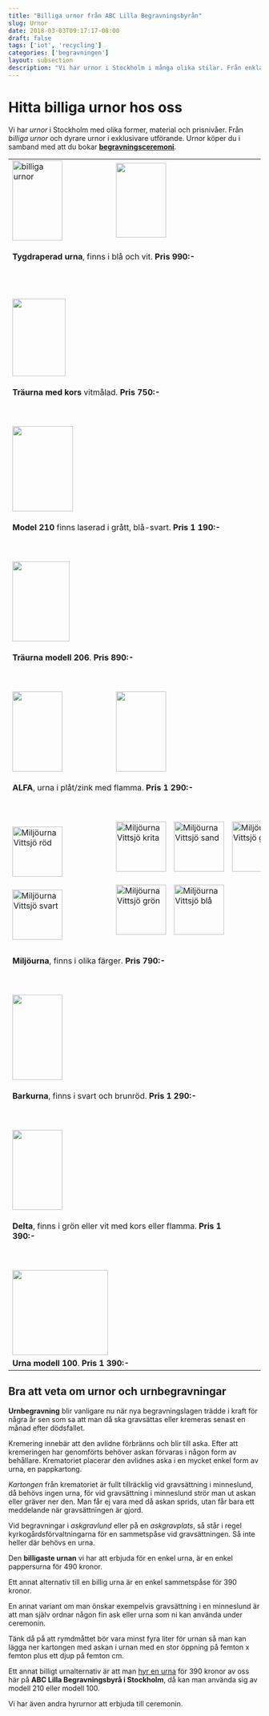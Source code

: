 ```yaml
---
title: "Billiga urnor från ABC Lilla Begravningsbyrån"
slug: Urnor
date: 2018-03-03T09:17:17-08:00
draft: false
tags: ['iot', 'recycling']
categories: ['begravningen']
layout: subsection
description: "Vi har urnor i Stockholm i många olika stilar. Från enkla & billiga urnor till exklusiva urnor i fina material. Se våra urnor här!"
---
```



# Hitta billiga urnor hos oss


Vi har *urnor* i Stockholm med olika former, material och prisnivåer. Från *billiga urnor* och dyrare urnor i exklusivare utförande. Urnor köper du i samband med att du bokar **[begravningsceremoni][1]**.

<table class="table">
<tbody>
<tr>
<td style="width: 200px;"><img style="vertical-align: middle;" src="images/bilder/billigaurnor.png" alt="billiga urnor" width="100" height="160" border="0" /></td>
<td style="width: 200px;"><img style="vertical-align: middle;" src="images/bilder/dsc01869_fri.png" alt="" width="100" height="149" border="0" /></td>
</tr>
<tr>
<td style="width: 200px;" colspan="3">
<p><strong>Tygdraperad urna</strong>, finns i blå och vit. <strong>Pris 990:- </strong></p>
</td>
</tr>
<tr>
<td style="width: 200px;"> </td>
<td style="width: 200px;"> </td>
<td style="width: 200px;"> </td>
</tr>
<tr>
<td style="width: 200px;" colspan="3"> </td>
</tr>
<tr>
<td style="width: 200px;"><img style="float: left;" src="images/bilder/urna_vit_webb.jpg" alt="" width="106" height="155" border="0" /></td>
<td style="width: 200px;"> </td>
</tr>
<tr>
<td style="width: 200px;" colspan="3">
<p><strong>Träurna med kors</strong>  vitmålad. <strong>Pris 750:-</strong></p>
<p><strong> <br /></strong></p>
</td>
</tr>
<tr>
<td><img style="float: left;" src="images/bilder/dsc02010_fri.png" alt="" width="121" height="170" border="0" /></td>
<td> </td>
</tr>
<tr>
<td colspan="3">
<p><strong>Model 210</strong> finns laserad i  grått, blå-svart. <strong>Pris 1 190:-</strong></p>
<p><strong> </strong></p>
</td>
</tr>
<tr>
<td><img style="float: left;" src="images/bilder/dsc02005_fri.png" alt="" width="114" height="160" border="0" /></td>
<td> </td>
<td> </td>
</tr>
<tr>
<td colspan="3">
<p><strong>Träurna</strong> <strong>modell 206</strong>. <strong>Pris 890:-</strong></p>
<p> </p>
</td>
</tr>
<tr>
<td style="width: 200px;"><img style="border: 0px none;" src="images/bilder/ask1_010jgro_746.png" alt="" width="100" height="160" border="0" /></td>
<td style="width: 200px;"><img style="vertical-align: middle;" src="images/bilder/ask1_010jvit_0751.png" alt="" width="100" height="160" border="0" /></td>
<td style="width: 200px;"> </td>
</tr>
<tr>
<td style="width: 200px;" colspan="3">
<p><strong>ALFA</strong>, urna i plåt/zink med flamma. <strong>Pris 1 290:-</strong></p>
<p> </p>
</td>
</tr>
<tr>
<td style="width: 200px;"><img style="float: left;" src="images/bilder/Vittsjo-rod-1-194x300.jpg" width="100" alt="Miljöurna Vittsjö röd" border="0" /></td>
<td style="width: 200px;"><img style="float: left;" src="images/bilder/Vittsjo-krita-190x300.jpg" width="100" alt="Miljöurna Vittsjö krita" border="0" /> </td>
<td style="width: 200px;"><img style="float: left;" src="images/bilder/Vittsjo-sand-190x300.jpg" width="100" alt="Miljöurna Vittsjö sand" border="0" />  </td>
<td style="width: 200px;"><img style="float: left;" src="images/bilder/Vittsjo-grafit-190x300.jpg" width="100" alt="Miljöurna Vittsjö grafit" border="0" />  </td>




</tr>
<tr>
<td style="width: 200px;"><img style="float: left;" src="images/bilder/Vittsjo-svart-190x300.jpg" width="100" alt="Miljöurna Vittsjö svart" border="0" />  </td>
<td style="width: 200px;"><img style="float: left;" src="images/bilder/Vittsjo-gron-1-191x300.jpg" width="100" alt="Miljöurna Vittsjö grön" border="0" />  </td>
<td style="width: 200px;"><img style="float: left;" src="images/bilder/Vittsjo-bla-1-191x300.jpg" width="100" alt="Miljöurna Vittsjö blå" border="0" />  </td>
</tr>
<tr>
<td style="width: 200px;" colspan="3">
<p><strong>Miljöurna</strong>, finns i olika färger. <strong>Pris 790:-</strong></p>
<p> </p>
</td>
</tr>
<tr>
<td style="width: 200px;"><img style="float: left; border: 0px none;" src="images/bilder/barkurna_svart.png" alt="" width="100" height="170" border="0" /></td>
<td style="width: 200px;"> </td>
<td style="width: 200px;"> </td>
</tr>
<tr>
<td style="width: 200px;" colspan="3">
<p><strong>Barkurna</strong>, finns i svart och brunröd. <strong>Pris 1 290:-</strong></p>
<p> </p>
</td>
</tr>
<tr>
<td colspan="3"><img style="float: left; border: 0px none;" src="images/bilder/ask1-30kgro-0756.jpg" alt="" width="100" height="160" border="0" /></td>
</tr>
<tr>
<td colspan="3">
<p><strong>Delta</strong>, finns i grön eller vit med kors eller flamma. <strong>Pris 1 390:-</strong></p>
<p><strong> </strong></p>
</td>
</tr>
<tr>
<td><img style="float: left;" src="images/bilder/dsc01891_fri.png" alt="" width="191" height="170" border="0" /></td>
<td> </td>
<td> </td>
</tr>
<tr>
<td colspan="3"><strong>Urna modell 100</strong>. <strong>Pris 1 390:-</strong></td>
</tr>
</tbody>
</table>

## Bra att veta om urnor och urnbegravningar

**Urnbegravning** blir vanligare nu när nya begravningslagen trädde i kraft för några år sen som sa att man då ska gravsättas eller kremeras senast en månad efter dödsfallet.

Kremering innebär att den avlidne förbränns och blir till aska. Efter att kremeringen har genomförts behöver askan förvaras i någon form av behållare. Krematoriet placerar den avlidnes aska i en mycket enkel form av urna, en pappkartong.

*Kartongen* från krematoriet är fullt tillräcklig vid gravsättning i minneslund, då behövs ingen urna, för vid gravsättning i minneslund strör man ut askan eller gräver ner den. Man får ej vara med då askan sprids, utan får bara ett meddelande när gravsättningen är gjord.

Vid begravningar i *askgravlund* eller på en *askgravplats*, så står i regel kyrkogårdsförvaltningarna för en sammetspåse vid gravsättningen. Så inte heller där behövs en urna.

Den **billigaste urnan** vi har att erbjuda för en enkel urna, är en enkel pappersurna för 490 kronor.

Ett annat alternativ till en billig urna är en enkel sammetspåse för 390 kronor.

En annat variant om man önskar exempelvis gravsättning i en minneslund är att man själv ordnar någon fin ask eller urna som ni kan använda under ceremonin.

Tänk då på att rymdmåttet bör vara minst fyra liter för urnan så man kan lägga ner kartongen med askan i urnan med en stor öppning på femton x femton plus ett djup på femton cm.

Ett annat billigt urnalternativ är att man [hyr en urna][2] för 390 kronor av oss här på **ABC Lilla Begravningsbyrå i Stockholm**, då kan man använda sig av modell 210 eller modell 100.

Vi har även andra hyrurnor att erbjuda till ceremonin.


  [1]: begravningen/ceremonin/
  [2]: priser/
